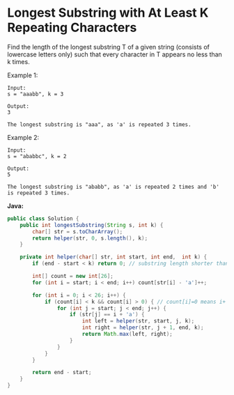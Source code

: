 # Longest Substring with At Least K Repeating Characters

Find the length of the longest substring T of a given string (consists of lowercase letters only) such that every character in T appears no less than k times.

Example 1:

    Input:
    s = "aaabb", k = 3

    Output:
    3

    The longest substring is "aaa", as 'a' is repeated 3 times.

Example 2:

    Input:
    s = "ababbc", k = 2

    Output:
    5

    The longest substring is "ababb", as 'a' is repeated 2 times and 'b' is repeated 3 times.

**Java:**
```java
public class Solution {
    public int longestSubstring(String s, int k) {
        char[] str = s.toCharArray();
        return helper(str, 0, s.length(), k);
    }

    private int helper(char[] str, int start, int end,  int k) {
        if (end - start < k) return 0; // substring length shorter than k

        int[] count = new int[26];
        for (int i = start; i < end; i++) count[str[i] - 'a']++;

        for (int i = 0; i < 26; i++) {
            if (count[i] < k && count[i] > 0) { // count[i]=0 means i+'a' does not exist in the string, skip it
                for (int j = start; j < end; j++) {
                    if (str[j] == i + 'a') {
                        int left = helper(str, start, j, k);
                        int right = helper(str, j + 1, end, k);
                        return Math.max(left, right);
                    }
                }
            }
        }

        return end - start;
    }
}
```
